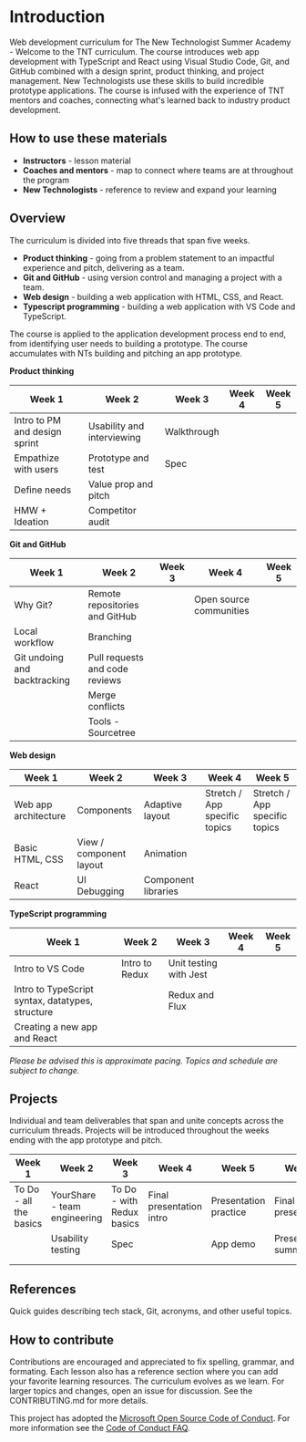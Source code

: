 
# Introduction

Web development curriculum for The New Technologist Summer Academy - Welcome to the TNT curriculum. The course introduces web app development with TypeScript and React using Visual Studio Code, Git, and GitHub combined with a design sprint, product thinking, and project management. New Technologists use these skills to build incredible prototype applications. The course is infused with the experience of TNT mentors and coaches, connecting what's learned back to industry product development.

## How to use these materials

* **Instructors** - lesson material
* **Coaches and mentors** - map to connect where teams are at throughout the program
* **New Technologists** - reference to review and expand your learning

## Overview

The curriculum is divided into five threads that span five weeks.

* **Product thinking** - going from a problem statement to an impactful experience and pitch, delivering as a team.
* **Git and GitHub** - using version control and managing a project with a team.
* **Web design** - building a web application with HTML, CSS, and React.
* **Typescript programming** - building a web application with VS Code and TypeScript.

The course is applied to the application development process end to end, from identifying user needs to building a prototype. The course accumulates with NTs building and pitching an app prototype.

**Product thinking**

Week 1 | Week 2 | Week 3 | Week 4 | Week 5
--- | --- | --- | --- | ---
Intro to PM and design sprint | Usability and interviewing | Walkthrough | |
Empathize with users | Prototype and test | Spec | |
Define needs | Value prop and pitch | | | 
HMW + Ideation | Competitor audit | | | 

 **Git and GitHub**

Week 1 | Week 2 | Week 3 | Week 4 | Week 5
--- | --- | --- | --- | ---
 | Why Git? | Remote repositories and GitHub | | Open source communities |
 | Local workflow | Branching | | |
 | Git undoing and backtracking | Pull requests and code reviews | | |
 | | Merge conflicts |  |  | 
 | | Tools - Sourcetree |  | 

 **Web design**

 Week 1 | Week 2 | Week 3 | Week 4 | Week 5
--- | --- | --- | --- | ---
Web app architecture | Components | Adaptive layout | Stretch / App specific topics | Stretch / App specific topics
Basic HTML, CSS | View / component layout | Animation | | 
React | UI Debugging | Component libraries | 

 **TypeScript programming**

  Week 1 | Week 2 | Week 3 | Week 4 | Week 5
--- | --- | --- | --- | ---
Intro to VS Code | Intro to Redux | Unit testing with Jest |  |
Intro to TypeScript syntax, datatypes, structure | | Redux and Flux |  |  |
| Creating a new app and React | | | | 

*Please be advised this is approximate pacing. Topics and schedule are subject to change.*

## Projects

Individual and team deliverables that span and unite concepts across the curriculum threads. Projects will be introduced throughout the weeks ending with the app prototype and pitch.

Week 1 | Week 2 | Week 3 | Week 4 | Week 5 | Week 6
--- | --- | --- | --- | --- | ---
To Do - all the basics | YourShare - team engineering | To Do - with Redux basics | Final presentation intro| Presentation practice | Final presentation
| | Usability testing | Spec | | App demo |  Presentation summary
 | | | | | |
 | | | | | |

## References

Quick guides describing tech stack, Git, acronyms, and other useful topics.

## How to contribute

Contributions are encouraged and appreciated to fix spelling, grammar, and formating. Each lesson also has a reference section where you can add your favorite learning resources. The curriculum evolves as we learn. For larger topics and changes, open an issue for discussion. See the CONTRIBUTING.md for more details.

This project has adopted the [Microsoft Open Source Code of Conduct](https://opensource.microsoft.com/codeofconduct/).
For more information see the [Code of Conduct FAQ](https://opensource.microsoft.com/codeofconduct/faq/).
